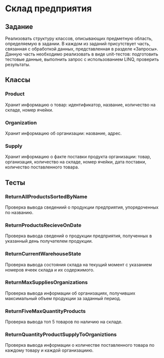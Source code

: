 # Склад предприятия

## Задание
Реализовать структуру классов, описывающих предметную область, определяемую в задании. В каждом из заданий присутствует часть, связанная с обработкой данных, представленная в разделе «Запросы». Данную часть необходимо реализовать в виде unit-тестов: подготовить тестовые данные, выполнить запрос с использованием LINQ, проверить результаты.

## Классы

### Product
Хранит информацию о товар: идентификатор, название, количество на складе, номер ячейки.

### Organization
Хранит информацию об организации: название, адрес.

### Supply
Хранит информацию о факте поставки продукта организации: товар, организация, количество на складе, номер ячейки, дата поставки, количество поставленного товара.

## Тесты

### ReturnAllProductsSortedByName
Проверка вывода сведениий о продукции предприятия, упорядоченных по названию.

### ReturnProductsRecieveOnDate
Проверка вывода сведений о продукции предприятия, полученных в указанный день получателем продукции.

### ReturnCurrentWarehouseState
Проверка вывода состояния склада на текущий момент с указанием номеров ячеек склада и их содержимого.

### ReturnMaxSuppliesOrganizations
Проверка вывода информации об организациях, получивших максимальный объем продукции за заданный период.

### ReturnFiveMaxQuantityProducts
Проверка вывода топ 5 товаров по наличию на складе.

### ReturnQuantityProductSupplyToOrganiztions
Проверка вывода информации о количестве поставленного товара по каждому товару и каждой организациию.